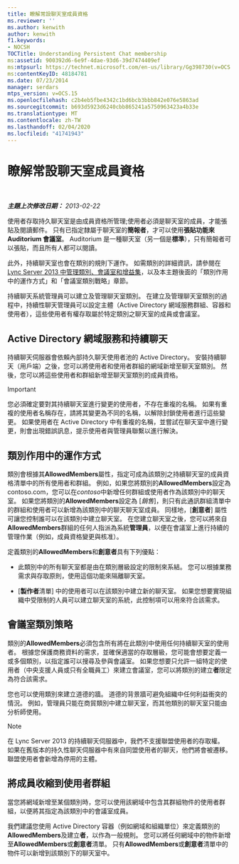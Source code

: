 ```yaml
---
title: 瞭解常設聊天室成員資格
ms.reviewer: ''
ms.author: kenwith
author: kenwith
f1.keywords:
- NOCSH
TOCTitle: Understanding Persistent Chat membership
ms:assetid: 900392d6-6e9f-4dae-93d6-39d7474409ef
ms:mtpsurl: https://technet.microsoft.com/en-us/library/Gg398730(v=OCS.15)
ms:contentKeyID: 48184781
ms.date: 07/23/2014
manager: serdars
mtps_version: v=OCS.15
ms.openlocfilehash: c2b4eb5fbe4342c1bd6bcb3bbb842e076e5863ad
ms.sourcegitcommit: b693d5923d6240cbb865241a5750963423a4b33e
ms.translationtype: MT
ms.contentlocale: zh-TW
ms.lasthandoff: 02/04/2020
ms.locfileid: "41741943"
---
```

<div data-xmlns="http://www.w3.org/1999/xhtml">

<div class="topic" data-xmlns="http://www.w3.org/1999/xhtml" data-msxsl="urn:schemas-microsoft-com:xslt" data-cs="http://msdn.microsoft.com/en-us/">

<div data-asp="http://msdn2.microsoft.com/asp">

# <a name="understanding-persistent-chat-membership"></a>瞭解常設聊天室成員資格

</div>

<div id="mainSection">

<div id="mainBody">

<span> </span>

_**主題上次修改日期：** 2013-02-22_

使用者存取持久聊天室是由成員資格所管理;使用者必須是聊天室的成員，才能張貼及閱讀郵件。 只有已指定隸屬于聊天室的**簡報者**，才可以使用**張貼功能來 Auditorium 會議室**。 Auditorium 是一種聊天室（另一個是**標準**），只有簡報者可以張貼，而且所有人都可以閱讀。

此外，持續聊天室也會在類別的規則下運作。 如需類別的詳細資訊，請參閱在[Lync Server 2013 中管理類別、會議室和增益集](lync-server-2013-managing-categories-rooms-and-add-ins.md)，以及本主題後面的「類別作用中的運作方式」和「會議室類別戰略」章節。

持續聊天系統管理員可以建立及管理聊天室類別。 在建立及管理聊天室類別的過程中，持續性聊天管理員可以設定主體（Active Directory 網域服務群組、容器和使用者），這些使用者有權存取屬於特定類別之聊天室的成員或會議室。

<div>

## <a name="active-directory-domain-services-and-persistent-chat"></a>Active Directory 網域服務和持續聊天

持續聊天伺服器會依賴內部持久聊天使用者池的 Active Directory。 安裝持續聊天（用戶端）之後，您可以將使用者和使用者群組的網域新增至聊天室類別。 然後，您可以將這些使用者和群組新增至聊天室類別的成員資格。

<div>


> [!IMPORTANT]  
> 您必須確定要對其持續聊天室進行變更的使用者，不存在重複的名稱。 如果有重複的使用者名稱存在，請將其變更為不同的名稱，以解除封鎖使用者進行這些變更。 如果使用者在 Active Directory 中有重複的名稱，並嘗試在聊天室中進行變更，則會出現錯誤訊息，提示使用者與管理員聯繫以進行解決。



</div>

</div>

<div>

## <a name="how-category-scoping-works"></a>類別作用中的運作方式

類別會根據其**AllowedMembers**屬性，指定可成為該類別之持續聊天室的成員資格清單中的所有使用者和群組。 例如，如果您將類別的**AllowedMembers**設定為 contoso.com，您可以在*contoso*中新增任何群組或使用者作為該類別中的聊天室。 如果您將類別的**AllowedMembers**設定為 [*銷售*]，則只有此通訊群組清單中的群組和使用者可以新增為該類別中的聊天聊天室成員。 同樣地，[**創意者**] 屬性可讓您控制誰可以在該類別中建立聊天室。 在您建立聊天室之後，您可以將來自**AllowedMembers**群組的任何人指派為系統**管理員**，以便在會議室上進行持續的管理作業（例如，成員資格變更與核准）。

定義類別的**AllowedMembers**和**創意者**具有下列優點：

  - 此類別中的所有聊天室都是由在類別層級設定的限制來系結。 您可以根據業務需求與存取原則，使用這個功能來隔離聊天室。

  - [**製作者**清單] 中的使用者可以在該類別中建立新的聊天室。 如果您想要實現組織中受限制的人員可以建立聊天室的系統，此控制項可以用來符合該需求。

</div>

<div>

## <a name="room-category-strategies"></a>會議室類別策略

類別的**AllowedMembers**必須包含所有將在此類別中使用任何持續聊天室的使用者。 根據您保護商務資料的需求，並確保適當的存取層級，您可能會想要定義一或多個類別，以指定誰可以搜尋及參與會議室。 如果您想要只允許一組特定的使用者（中央支援人員或只有全職員工）來建立會議室，您可以將類別的建立**者**限定為符合該需求。

您也可以使用類別來建立道德的牆。 道德的背景牆可避免組織中任何利益衝突的情況。 例如，管理員只能在商貿類別中建立聊天室，而其他類別的聊天室只能由分析師使用。

<div>


> [!NOTE]  
> 在 Lync Server 2013 的持續聊天伺服器中，我們不支援聯盟使用者的存取權。 如果在舊版本的持久性聊天伺服器中有來自同盟使用者的聊天，他們將會被遷移。 聯盟使用者會新增為停用的主體。



</div>

</div>

<div>

## <a name="narrowing-the-members-to-user-groups"></a>將成員收縮到使用者群組

當您將網域新增至某個類別時，您可以使用該網域中包含其群組物件的使用者群組，以便將其指定為該類別中的會議室成員。

我們建議您使用 Active Directory 容器（例如網域和組織單位）來定義類別的**AllowedMembers**及建立**者**，以作為一般規則。 您可以將任何網域中的物件新增至**AllowedMembers**或**創意者**清單。 只有**AllowedMembers**或**創意者**清單中的物件可以新增到該類別下的聊天室中。

</div>

</div>

<span> </span>

</div>

</div>

</div>

